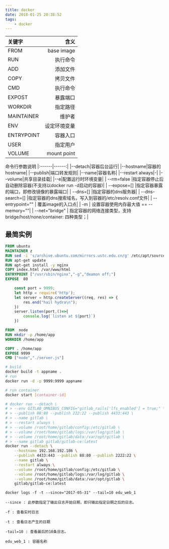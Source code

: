 ```yaml
---
title: docker
date: 2018-01-25 20:38:52
tags:
    - docker 
---
```

| 关键字|含义|
| :------- | --------: |
|FROM   |base image|
|RUN    | 执行命令|
|ADD     |添加文件|
|COPY    | 拷贝文件|
|CMD    | 执行命令|
|EXPOST | 暴露端口|
|WORKDIR | 指定路径|
|MAINTAINER|  维护者|
|ENV    | 设定环境变量|
|ENTRYPOINT|  容器入口|
|USER    | 指定用户|
|VOLUME | mount point|

命令行参数说明
|:------|------:|
|--detach|容器后台运行|
|--hostname|容器的 hostname|
|--publish|端口转发规则|
|--name|容器名称|
|--restart always|-|
|--volume|共享目录挂载|
|--e|配置运行时环境变量|
| --rm=false |指定容器停止后自动删除容器(不支持以docker run -d启动的容器)|
| --expose=[]  |指定容器暴露的端口，即修改镜像的暴露端口|
| --dns=[]   |指定容器的dns服务器|
| --dns-search=[]  |指定容器的dns搜索域名，写入到容器的/etc/resolv.conf文件|
| --entrypoint="" | 覆盖image的入口点|
| -m | 设置容器使用内存最大值 == --memory=""|
| --net="bridge" | 指定容器的网络连接类型，支持 bridge/host/none/container: 四种类型；|
## 最简实例
```DockerFile
FROM ubuntu
MAINTAINER z
RUN sed -i 's/archive.ubuntu.com/mirrors.ustc.edu.cn/g' /etc/apt/sources.list
RUN apt-get update
RUN apt-get install -y nginx
COPY index.html /var/www/html
ENTRYPOINT ["/usr/sbin/nginx","-g","deamon off;"]
EXPOSE  80
```

```javascript
    const port = 9999;
    let http = require('http');
    let server = http.createServer((req, res) => {
        res.end("hail hydra\n");
    })
    server.listen(port,()=>{
        console.log(`listen at ${port}`)
    })
```


```Dockerfile
FROM  node
RUN mkdir -p /home/app
WORKDIR /home/app

COPY . /home/app
EXPOSE 9999
CMD ["node","./server.js"]
```

```bash 
# build 
docker build -t appname .
# run 
docker run -d -p 9999:9999 appname  

# run container 
docker start [container-id]
```


```bash
# docker run --detach \
# > --env GITLAB_OMNIBUS_CONFIG="gitlab_rails['lfs_enabled'] = true;" \
# > --publish 88:80 --publish 222:22 --publish 4433:443 \
# > --name gitlab \
# > --restart always \
# > --volume /root/home/gitlab/config:/etc/gitlab \
# > --volume /root/home/gitlab/logs:/var/log/gitlab \
# > --volume /root/home/gitlab/data:/var/opt/gitlab \
# > --name gitlab gitlab/gitlab-ce:latest
docker run --detach \
    --hostname 192.168.192.186 \
    --publish 4433:443 --publish 88:80 --publish 2222:22 \
    --name gitlab \
    --restart always \
    --volume /root/home/gitlab/config:/etc/gitlab \
    --volume /root/home/gitlab/logs:/var/log/gitlab \
    --volume /root/home/gitlab/data:/var/opt/gitlab \
    gitlab/gitlab-ce:latest
```
```
docker logs -f -t --since="2017-05-31" --tail=10 edu_web_1

--since : 此参数指定了输出日志开始日期，即只输出指定日期之后的日志。

-f : 查看实时日志

-t : 查看日志产生的日期

-tail=10 : 查看最后的10条日志。

edu_web_1 : 容器名称
```
